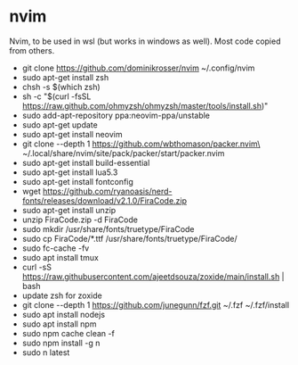 # nvim
Nvim, to be used in wsl (but works in windows as well). Most code copied from others.
- git clone https://github.com/dominikrosser/nvim ~/.config/nvim
- sudo apt-get install zsh
- chsh -s $(which zsh)
- sh -c "$(curl -fsSL https://raw.github.com/ohmyzsh/ohmyzsh/master/tools/install.sh)"
- sudo add-apt-repository ppa:neovim-ppa/unstable
- sudo apt-get update
- sudo apt-get install neovim
- git clone --depth 1 https://github.com/wbthomason/packer.nvim\
 ~/.local/share/nvim/site/pack/packer/start/packer.nvim
 - sudo apt-get install build-essential
 - sudo apt-get install lua5.3
- sudo apt-get install fontconfig
- wget https://github.com/ryanoasis/nerd-fonts/releases/download/v2.1.0/FiraCode.zip
- sudo apt-get install unzip
- unzip FiraCode.zip -d FiraCode
- sudo mkdir /usr/share/fonts/truetype/FiraCode
- sudo cp FiraCode/*.ttf /usr/share/fonts/truetype/FiraCode/
- sudo fc-cache -fv
- sudo apt install tmux
- curl -sS https://raw.githubusercontent.com/ajeetdsouza/zoxide/main/install.sh | bash
- update zsh for zoxide
- git clone --depth 1 https://github.com/junegunn/fzf.git ~/.fzf
~/.fzf/install
- sudo apt install nodejs
- sudo apt install npm
- sudo npm cache clean -f
- sudo npm install -g n
- sudo n latest

